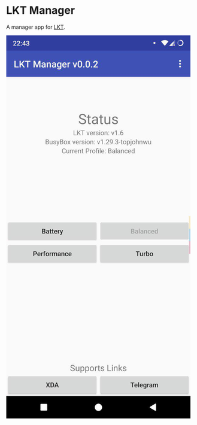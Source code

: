 # LKT Manager

A manager app for [LKT](https://github.com/Magisk-Modules-Repo/legendary_kernel_tweaks).

![preview](preview.jpg)
